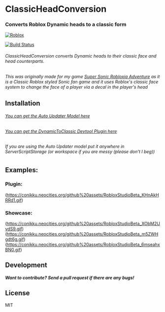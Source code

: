 # ClassicHeadConversion
### Converts Roblox Dynamic heads to a classic form

[![Roblox](https://conikku.neocities.org/github%20assets/POWERED%20by%20roblox.png)](https://www.roblox.com)

[![Build Status](https://conikku.neocities.org/github%20assets/ver%20test.svg)](https://www.conikku.com)

###### ClassicHeadConversion converts Dynamic heads to their classic face and head counterparts.
###### This was originally made for my game [Super Sonic Robloxia Adventure](https://www.roblox.com/games/10417853509/Super-Sonic-Robloxia-Adventure/) as it is a Classic Roblox styled Sonic fan game and it uses Roblox's classic face system to change the face of a player via a decal in the player's head

## Installation
###### [You can get the Auto Updater Model here](https://www.roblox.com/library/14450036506/Dynamic-to-Classic-Face-Head-Converter)
###### [You can get the DynamicToClassic Devtool Plugin here](https://www.roblox.com/library/14450036506/Dynamic-to-Classic-Face-Head-Converter)
###### If you are using the Auto Updater model put it anywhere in ServerScriptStorage (or workspace if you are messy (please don't I beg))

#
## Examples:
### Plugin:
(https://conikku.neocities.org/github%20assets/RobloxStudioBeta_KHnAkHRRd1.gif)
### Showcase:
(https://conikku.neocities.org/github%20assets/RobloxStudioBeta_XObM2UvdS9.gif)
(https://conikku.neocities.org/github%20assets/RobloxStudioBeta_m5ZWHgdt6g.gif)
(https://conikku.neocities.org/github%20assets/RobloxStudioBeta_6mseahxBN0.gif)
## Development

##### Want to contribute? Send a pull request if there are any bugs!

## License
MIT
